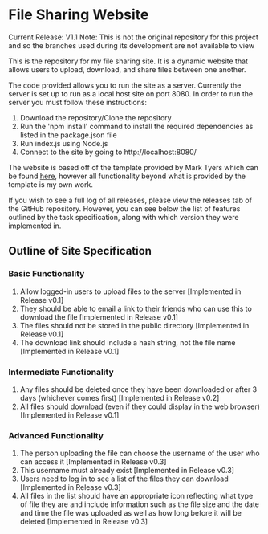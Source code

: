 # File Sharing Website

Current Release: V1.1
Note: This is not the original repository for this project and so the branches used during its development are not available to view

This is the repository for my file sharing site. It is a dynamic website that allows users to upload, download, and share files between one another.

The code provided allows you to run the site as a server. Currently the server is set up to run as a local host site on port 8080.
In order to run the server you must follow these instructions:
1. Download the repository/Clone the repository
2. Run the 'npm install' command to install the required dependencies as listed in the package.json file
3. Run index.js using Node.js
4. Connect to the site by going to http://localhost:8080/

The website is based off of the template provided by Mark Tyers which can be found
[here](https://github.coventry.ac.uk/web/template-dynamic-websites), however all
functionality beyond what is provided by the template is my own work.

If you wish to see a full log of all releases, please view the releases tab of the GitHub repository. However, you can see below the list of features outlined by the task specification, along with which version they were implemented in.

## Outline of Site Specification
### Basic Functionality

1. Allow logged-in users to upload files to the server \[Implemented in Release v0.1\]
2. They should be able to email a link to their friends who can use this to download the file \[Implemented in Release v0.1\]
3. The files should not be stored in the public directory \[Implemented in Release v0.1\]
4. The download link should include a hash string, not the file name \[Implemented in Release v0.1\]

### Intermediate Functionality

1. Any files should be deleted once they have been downloaded or after 3 days (whichever comes first) \[Implemented in Release v0.2\]
2. All files should download (even if they could display in the web browser) \[Implemented in Release v0.1\]

### Advanced Functionality

1. The person uploading the file can choose the username of the user who can access it \[Implemented in Release v0.3\]
2. This username must already exist \[Implemented in Release v0.3\]
3. Users need to log in to see a list of the files they can download \[Implemented in Release v0.3\]
4. All files in the list should have an appropriate icon reflecting what type of file they are and include information such as the file size and the date and time the file was uploaded as well as how long before it will be deleted \[Implemented in Release v0.3\]
